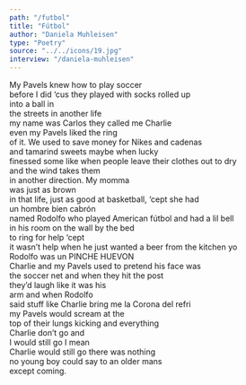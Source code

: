 ```yaml
---
path: "/futbol"
title: "Fútbol"
author: "Daniela Muhleisen"
type: "Poetry"
source: "../../icons/19.jpg"
interview: "/daniela-muhleisen" 
---
```


My Pavels knew how to play soccer<br />
before I did ‘cus they played with socks rolled up<br />
into a ball in<br />
the streets in another life<br />
my name was Carlos they called me Charlie<br />
even my Pavels liked the ring<br />
of it. We used to save money for Nikes and cadenas<br />
and tamarind sweets maybe when lucky<br />
finessed some like when people leave their clothes out to dry<br />
and the wind takes them<br />
in another direction. My momma<br />
was just as brown<br />
in that life, just as good at basketball, ‘cept she had<br />
un hombre bien cabrón  <br />
named Rodolfo who played American fútbol and had a lil bell<br />
in his room on the wall by the bed<br />
to ring for help ‘cept<br />
it wasn’t help when he just wanted a beer from the kitchen yo<br />
Rodolfo was un PINCHE HUEVON<br />
Charlie and my Pavels used to pretend his face was<br />
the soccer net and when they hit the post<br />
they’d laugh like it was his<br />
arm and when Rodolfo<br />
said stuff like Charlie bring me la Corona del refri<br />
my Pavels would scream at the<br />
top of their lungs kicking and everything<br />
Charlie don’t go and<br />
I would still go I mean<br />
Charlie would still go there was nothing<br />
no young boy could say to an older mans<br />
except coming.
